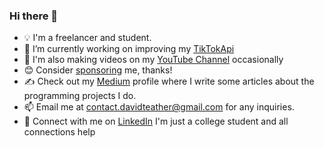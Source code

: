 ### Hi there 👋
- 💡 I'm a freelancer and student.
- 🔭 I’m currently working on improving my [TikTokApi](https://github.com/davidteather/TikTok-Api)
- 🎥 I'm also making videos on my [YouTube Channel](https://www.youtube.com/c/davidteather?sub_confirmation=1) occasionally
- 😊 Consider [sponsoring](https://github.com/sponsors/davidteather) me, thanks!
- ✍️ Check out my [Medium](https://medium.com/@david.teather) profile where I write some articles about the programming projects I do.
- 📫 Email me at contact.davidteather@gmail.com for any inquiries.
- 🐧 Connect with me on [LinkedIn](https://www.linkedin.com/in/davidteather/) I'm just a college student and all connections help
